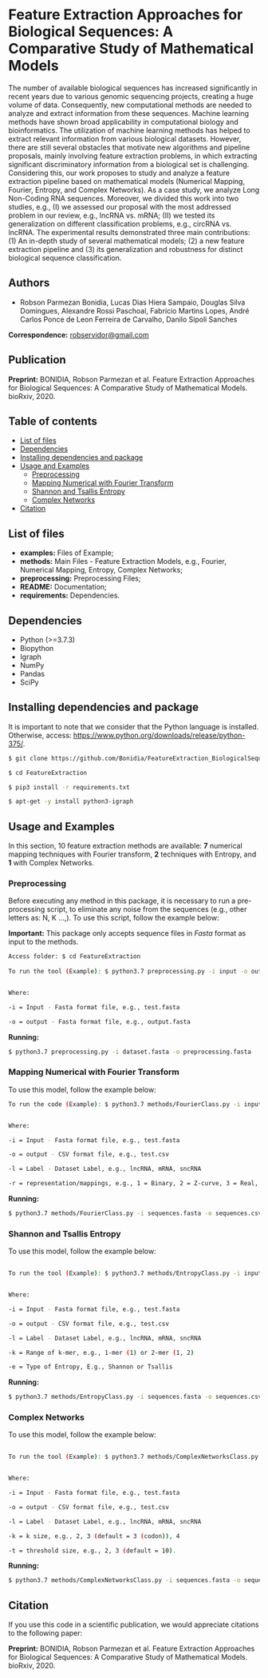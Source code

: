 # Feature Extraction Approaches for Biological Sequences: A Comparative Study of Mathematical Models

The number of available biological sequences has increased significantly in recent years due to various genomic sequencing projects, creating a huge volume
of data. Consequently, new computational methods are needed to analyze and extract information from these sequences. Machine learning methods have shown broad applicability in computational biology and bioinformatics. The utilization of machine learning methods has helped to extract relevant information from various biological datasets. However, there are still several obstacles that motivate new algorithms and pipeline proposals, mainly involving feature extraction problems, in which extracting significant discriminatory information from a biological set is challenging. Considering this, our work proposes to study and analyze a feature extraction pipeline based on mathematical models (Numerical Mapping, Fourier, Entropy, and Complex Networks). As a case study, we analyze Long Non-Coding RNA sequences. Moreover, we divided this work into two studies, e.g., (I) we assessed our proposal with the most addressed problem in our review, e.g., lncRNA vs.
mRNA; (II) we tested its generalization on different classification problems, e.g., circRNA vs. lncRNA. The experimental results demonstrated three main contributions: (1) An in-depth study of several mathematical models; (2) a new feature extraction pipeline and (3) its generalization and robustness for distinct biological sequence classification.


## Authors

* Robson Parmezan Bonidia, Lucas Dias Hiera Sampaio, Douglas Silva Domingues, Alexandre Rossi Paschoal, Fabrı́cio Martins Lopes, André Carlos Ponce de Leon Ferreira de Carvalho, Danilo Sipoli Sanches

**Correspondence:** robservidor@gmail.com


## Publication

**Preprint:** BONIDIA, Robson Parmezan et al. Feature Extraction Approaches for Biological Sequences: A Comparative Study of Mathematical Models. bioRxiv, 2020.


## Table of contents
* [List of files](#list-of-files)
* [Dependencies](#dependencies)
* [Installing dependencies and package](#installing-dependencies-and-package)
* [Usage and Examples](#usage-and-uxamples)
    * [Preprocessing](#preprocessings)
    * [Mapping Numerical with Fourier Transform](#mapping-numerical-and-fourier-transform)
    * [Shannon and Tsallis Entropy](#shannon-and-tsallis-entropy)
    * [Complex Networks](#complex-networks)
* [Citation](#citation)


## List of files

 - **examples:** Files of Example;
 - **methods:** Main Files - Feature Extraction Models, e.g., Fourier, Numerical Mapping, Entropy, Complex Networks;
 - **preprocessing:** Preprocessing Files;
 - **README:** Documentation;
 - **requirements:** Dependencies.


## Dependencies

- Python (>=3.7.3)
- Biopython
- Igraph
- NumPy 
- Pandas
- SciPy


## Installing dependencies and package

It is important to note that we consider that the Python language is installed. Otherwise, access: https://www.python.org/downloads/release/python-375/.

```sh
$ git clone https://github.com/Bonidia/FeatureExtraction_BiologicalSequences FeatureExtraction

$ cd FeatureExtraction

$ pip3 install -r requirements.txt

$ apt-get -y install python3-igraph
```


## Usage and Examples

In this section, 10 feature extraction methods are available: **7** numerical mapping techniques with Fourier transform, **2** techniques with Entropy, and **1** with Complex Networks.


### Preprocessing

Before executing any method in this package, it is necessary to run a pre-processing script, to eliminate any noise from the sequences (e.g., other letters as: N, K ...,). To use this script, follow the example below:

**Important:** This package only accepts sequence files in *Fasta* format as input to the methods.

```sh
Access folder: $ cd FeatureExtraction
 
To run the tool (Example): $ python3.7 preprocessing.py -i input -o output


Where:

-i = Input - Fasta format file, e.g., test.fasta

-o = output - Fasta format file, e.g., output.fasta
```

**Running:**

```sh
$ python3.7 preprocessing.py -i dataset.fasta -o preprocessing.fasta 
```


### Mapping Numerical with Fourier Transform

To use this model, follow the example below:

```sh
To run the code (Example): $ python3.7 methods/FourierClass.py -i input -o output -l label -r representation


Where:

-i = Input - Fasta format file, e.g., test.fasta

-o = output - CSV format file, e.g., test.csv

-l = Label - Dataset Label, e.g., lncRNA, mRNA, sncRNA

-r = representation/mappings, e.g., 1 = Binary, 2 = Z-curve, 3 = Real, 4 = Integer, 5 = EIIP, 6 = Complex Number, 7 = Atomic Number.
```

**Running:**

```sh
$ python3.7 methods/FourierClass.py -i sequences.fasta -o sequences.csv -l mRNA -r 2
```


### Shannon and Tsallis Entropy

To use this model, follow the example below:

```sh
 
To run the tool (Example): $ python3.7 methods/EntropyClass.py -i input -o output -l mRNA -k k-mer -e Entropy


Where:

-i = Input - Fasta format file, e.g., test.fasta

-o = output - CSV format file, e.g., test.csv

-l = Label - Dataset Label, e.g., lncRNA, mRNA, sncRNA

-k = Range of k-mer, e.g., 1-mer (1) or 2-mer (1, 2)

-e = Type of Entropy, E.g., Shannon or Tsallis
```

**Running:**

```sh
$ python3.7 methods/EntropyClass.py -i sequences.fasta -o sequences.csv -l mRNA -k 10 -e Shannon
```


### Complex Networks

To use this model, follow the example below:

```sh
 
To run the tool (Example): $ python3.7 methods/ComplexNetworksClass.py -i input -o output -l mRNA -k kmer -t threshold


Where:

-i = Input - Fasta format file, e.g., test.fasta

-o = output - CSV format file, e.g., test.csv

-l = Label - Dataset Label, e.g., lncRNA, mRNA, sncRNA

-k = k size, e.g., 2, 3 (default = 3 (codon)), 4

-t = threshold size, e.g., 2, 3 (default = 10).
```

**Running:**

```sh
$ python3.7 methods/ComplexNetworksClass.py -i sequences.fasta -o sequences.csv -l mRNA -k 3 -t 10
```

## Citation

If you use this code in a scientific publication, we would appreciate citations to the following paper:

**Preprint:** BONIDIA, Robson Parmezan et al. Feature Extraction Approaches for Biological Sequences: A Comparative Study of Mathematical Models. bioRxiv, 2020.
